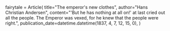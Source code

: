 fairytale = Article(
     title="The emperor's new clothes",
     author="Hans Christian Andersen",
     content="'But he has nothing at all on!' at last cried out all the people. The Emperor was vexed, for he knew that the people were right.",
     publication_date=datetime.datetime(1837, 4, 7, 12, 15, 0),
 )
